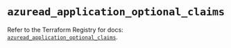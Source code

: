 # `azuread_application_optional_claims`

Refer to the Terraform Registry for docs: [`azuread_application_optional_claims`](https://registry.terraform.io/providers/hashicorp/azuread/2.51.0/docs/resources/application_optional_claims).
